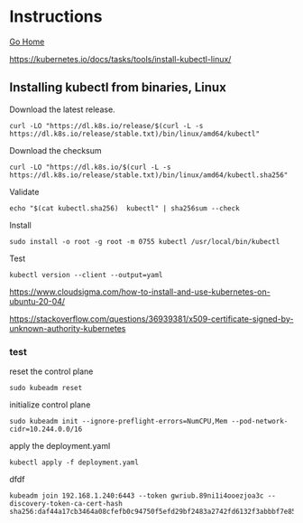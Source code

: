 # Instructions

[Go Home](https://github.com/jaylong255/learning-k8s)

https://kubernetes.io/docs/tasks/tools/install-kubectl-linux/

## Installing kubectl from binaries, Linux

Download the latest release.

    curl -LO "https://dl.k8s.io/release/$(curl -L -s https://dl.k8s.io/release/stable.txt)/bin/linux/amd64/kubectl"

Download the checksum

    curl -LO "https://dl.k8s.io/$(curl -L -s https://dl.k8s.io/release/stable.txt)/bin/linux/amd64/kubectl.sha256"

Validate

    echo "$(cat kubectl.sha256)  kubectl" | sha256sum --check

Install

    sudo install -o root -g root -m 0755 kubectl /usr/local/bin/kubectl

Test

    kubectl version --client --output=yaml  


https://www.cloudsigma.com/how-to-install-and-use-kubernetes-on-ubuntu-20-04/

https://stackoverflow.com/questions/36939381/x509-certificate-signed-by-unknown-authority-kubernetes



### test

reset the control plane

    sudo kubeadm reset

initialize control plane

    sudo kubeadm init --ignore-preflight-errors=NumCPU,Mem --pod-network-cidr=10.244.0.0/16

apply the deployment.yaml

    kubectl apply -f deployment.yaml


dfdf

    kubeadm join 192.168.1.240:6443 --token gwriub.89ni1i4ooezjoa3c --discovery-token-ca-cert-hash sha256:daf44a17cb3464a08cfefb0c94750f5efd29bf2483a2742fd6132f3abbbf7e85


